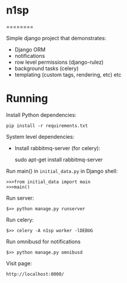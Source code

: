 # n1sp
========

Simple django project that demonstrates:
* Django ORM
* notifications
* row level permissions (django-rulez)
* background tasks (celery)
* templating (custom tags, rendering, etc)
etc

Running
========

Install Python dependencies:
	
	pip install -r requirements.txt

System level dependencies:
	
* Install rabbitmq-server (for celery):
	
	sudo apt-get install rabbitmq-server

Run main() in `initial_data.py` in Django shell:
	
	>>>from initial_data import main
	>>>main()

Run server:

	$>> python manage.py runserver

Run celery:
	
	$>> celery -A n1sp worker -lDEBUG

Run omnibusd for notifications

	$>> python manage.py omnibusd

Visit page:

	http://localhost:8000/


